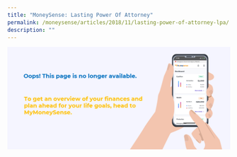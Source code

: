 ```yaml
---
title: "MoneySense: Lasting Power Of Attorney"
permalink: /moneysense/articles/2018/11/lasting-power-of-attorney-lpa/
description: ""
---
```

[![Oops](/images/Homepage/mymoneysense%20redirect.png)](https://www.mymoneysense.gov.sg/)